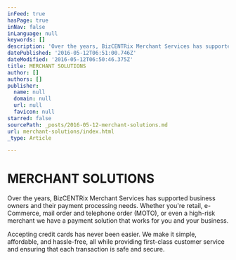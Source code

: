 ```yaml
---
inFeed: true
hasPage: true
inNav: false
inLanguage: null
keywords: []
description: 'Over the years, BizCENTRix Merchant Services has supported business owners and their payment processing needs. Whether you’re retail, e-Commerce, mail order and telephone order (MOTO), or even a high-risk merchant we have a payment solution that works for you and your business.'
datePublished: '2016-05-12T06:51:00.746Z'
dateModified: '2016-05-12T06:50:46.375Z'
title: MERCHANT SOLUTIONS
author: []
authors: []
publisher:
  name: null
  domain: null
  url: null
  favicon: null
starred: false
sourcePath: _posts/2016-05-12-merchant-solutions.md
url: merchant-solutions/index.html
_type: Article

---
```

# MERCHANT SOLUTIONS

Over the years, BizCENTRix Merchant Services has supported business owners and their payment processing needs. Whether you're retail, e-Commerce, mail order and telephone order (MOTO), or even a high-risk merchant we have a payment solution that works for you and your business.

Accepting credit cards has never been easier. We make it simple, affordable, and hassle-free, all while providing first-class customer service and ensuring that each transaction is safe and secure.